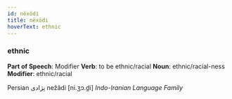 ```yaml
---
id: nëxödi
title: nëxödi
hoverText: ethnic
---
```


### ethnic

**Part of Speech**: Modifier
**Verb**: to be ethnic/racial
**Noun**: ethnic/racial-ness
**Modifier**: ethnic/racial

Persian نِژادی nežâdi [ni.ʒɔ.d̪i]
*Indo-Iranian Language Family*